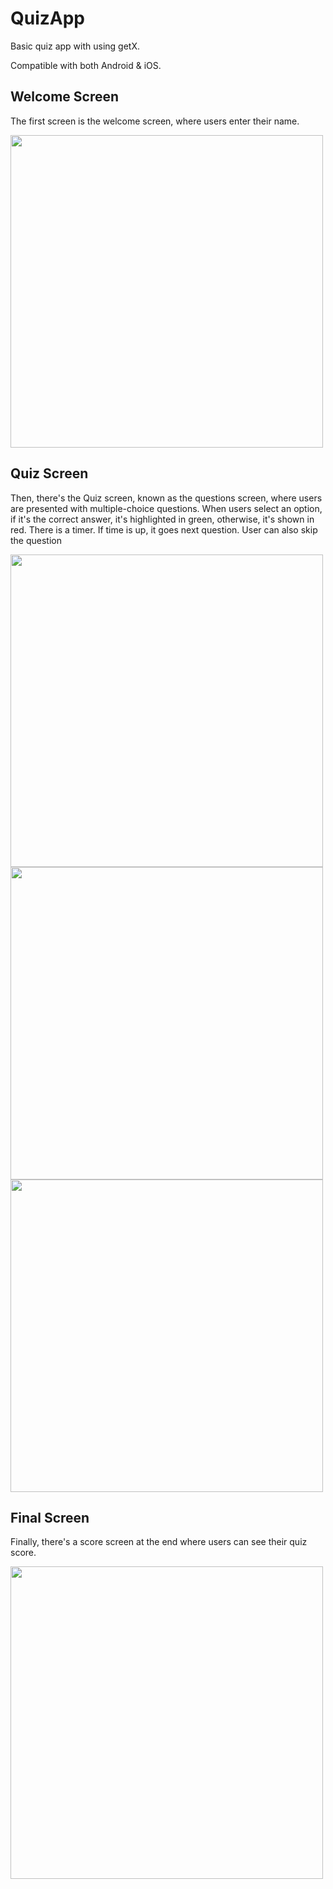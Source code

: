 # QuizApp
 Basic quiz app with using getX. 
 
 Compatible with both Android  &  iOS.
 
## Welcome Screen
The first screen is the welcome screen, where users enter their name.

<img src="https://raw.githubusercontent.com/iremsilamadenli/QuizApp/main/quiz_app/assets/welcome.png" height="500" />



## Quiz Screen 
Then, there's the Quiz screen, known as the questions screen, where users are presented with multiple-choice questions. When users select an option, if it's the correct answer, it's highlighted in green, otherwise, it's shown in red. There is a timer. If time is up, it goes next question. User can also skip the question

<img src="https://raw.githubusercontent.com/iremsilamadenli/QuizApp/main/quiz_app/assets/sc1.png" height="500" /> <img src="https://raw.githubusercontent.com/iremsilamadenli/QuizApp/main/quiz_app/assets/sc2.png" height="500" />
<img src="https://raw.githubusercontent.com/iremsilamadenli/QuizApp/main/quiz_app/assets/sc3.png" height="500" />


## Final Screen
Finally, there's a score screen at the end where users can see their quiz score. 

<img src="https://raw.githubusercontent.com/iremsilamadenli/QuizApp/main/quiz_app/assets/final.png" height="500" />
